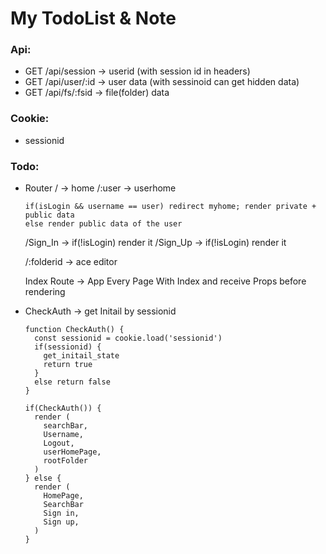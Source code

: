 # My TodoList & Note

### Api:
  * GET /api/session -> userid (with session id in headers)
  * GET /api/user/:id -> user data (with sessinoid can get hidden data)
  * GET /api/fs/:fsid -> file(folder) data

### Cookie:
  * sessionid

### Todo:
  * Router
    / -> home
    /:user -> userhome
    ```
    if(isLogin && username == user) redirect myhome; render private + public data
    else render public data of the user

    ```
    /Sign_In -> if(!isLogin) render it
    /Sign_Up -> if(!isLogin) render it

    /:folderid -> ace editor

    Index Route -> App
    Every Page With Index and receive Props before rendering

  * CheckAuth -> get Initail by sessionid
    ```
    function CheckAuth() {
      const sessionid = cookie.load('sessionid')
      if(sessionid) {
        get_initail_state
        return true
      }
      else return false
    }

    if(CheckAuth()) {
      render (
        searchBar,
        Username,
        Logout,
        userHomePage,
        rootFolder
      )
    } else {
      render (
        HomePage,
        SearchBar
        Sign in,
        Sign up,
      )
    }
    ```
